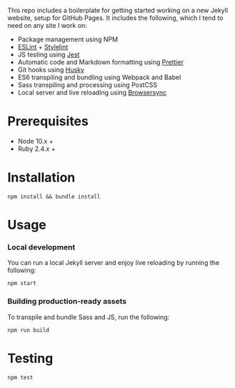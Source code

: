 This repo includes a boilerplate for getting started working on a new Jekyll website, setup for GitHub Pages. It includes the following, which I tend to need on any site I work on:

- Package management using NPM
- [ESLint](http://eslint.org/) + [Stylelint](https://stylelint.io/)
- JS testing using [Jest](http://facebook.github.io/jest/)
- Automatic code and Markdown formatting using [Prettier](https://prettier.io/)
- Git hooks using [Husky](https://www.npmjs.com/package/husky)
- ES6 transpiling and bundling using Webpack and Babel
- Sass transpiling and processing using PostCSS
- Local server and live reloading using [Browsersync](https://www.browsersync.io)

# Prerequisites

- Node 10.x +
- Ruby 2.4.x +

# Installation

```
npm install && bundle install
```

# Usage

### Local development

You can run a local Jekyll server and enjoy live reloading by running the following:

```
npm start
```

### Building production-ready assets

To transpile and bundle Sass and JS, run the following:

```
npm run build
```

# Testing

```
npm test
```
